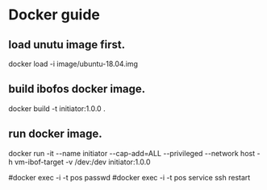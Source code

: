 # Docker guide
## load unutu image first.
docker load -i image/ubuntu-18.04.img

## build ibofos docker image.
docker build -t initiator:1.0.0 .

## run docker image.
docker run -it --name initiator --cap-add=ALL --privileged --network host -h vm-ibof-target -v /dev:/dev initiator:1.0.0

#docker exec -i -t pos passwd
#docker exec -i -t pos service ssh restart
